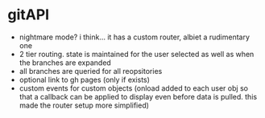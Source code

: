 # gitAPI

- nightmare mode? i think... it has a custom router, albiet a rudimentary one
- 2 tier routing. state is maintained for the user selected as well as when the branches are expanded
- all branches are queried for all reopsitories
- optional link to gh pages (only if exists)
- custom events for custom objects (onload added to each user obj so that a callback can be applied to display even before data is pulled. this made the router setup more simplified)
